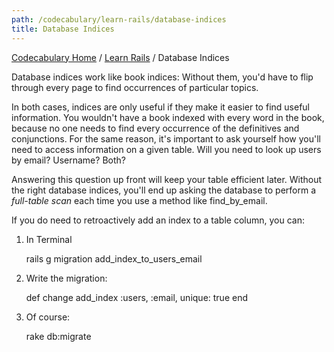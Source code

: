 ```yaml
---
path: /codecabulary/learn-rails/database-indices
title: Database Indices
---
```

[Codecabulary Home](/codecabulary) / [Learn Rails](/codecabulary/learn-rails) / Database Indices

<!-- ---title: Database Indices -->

Database indices work like book indices: Without them, you'd have to flip through every page to find occurrences of particular topics.

In both cases, indices are only useful if they make it easier to find useful information. You wouldn't have a book indexed with every word in the book, because no one needs to find every occurrence of the definitives and conjunctions. For the same reason, it's important to ask yourself how you'll need to access information on a given table. Will you need to look up users by email? Username? Both?

Answering this question up front will keep your table efficient later. Without the right database indices, you'll end up asking the database to perform a _full-table scan_ each time you use a method like find_by_email. 

If you do need to retroactively add an index to a table column, you can:

1) In Terminal

	rails g migration add_index_to_users_email
	
2) Write the migration:

	def change
		add_index :users, :email, unique: true
	end
	
3) Of course:

	rake db:migrate
